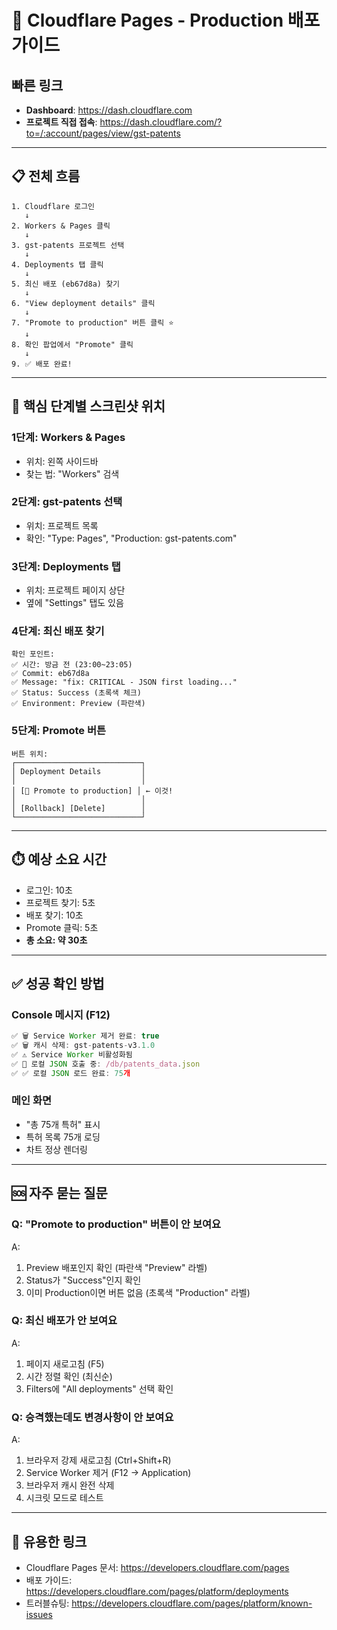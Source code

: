 # 🚀 Cloudflare Pages - Production 배포 가이드

## 빠른 링크
- **Dashboard**: https://dash.cloudflare.com
- **프로젝트 직접 접속**: https://dash.cloudflare.com/?to=/:account/pages/view/gst-patents

---

## 📋 전체 흐름

```
1. Cloudflare 로그인
   ↓
2. Workers & Pages 클릭
   ↓
3. gst-patents 프로젝트 선택
   ↓
4. Deployments 탭 클릭
   ↓
5. 최신 배포 (eb67d8a) 찾기
   ↓
6. "View deployment details" 클릭
   ↓
7. "Promote to production" 버튼 클릭 ⭐
   ↓
8. 확인 팝업에서 "Promote" 클릭
   ↓
9. ✅ 배포 완료!
```

---

## 🎯 핵심 단계별 스크린샷 위치

### 1단계: Workers & Pages
- 위치: 왼쪽 사이드바
- 찾는 법: "Workers" 검색

### 2단계: gst-patents 선택
- 위치: 프로젝트 목록
- 확인: "Type: Pages", "Production: gst-patents.com"

### 3단계: Deployments 탭
- 위치: 프로젝트 페이지 상단
- 옆에 "Settings" 탭도 있음

### 4단계: 최신 배포 찾기
```
확인 포인트:
✅ 시간: 방금 전 (23:00~23:05)
✅ Commit: eb67d8a
✅ Message: "fix: CRITICAL - JSON first loading..."
✅ Status: Success (초록색 체크)
✅ Environment: Preview (파란색)
```

### 5단계: Promote 버튼
```
버튼 위치:
┌────────────────────────────┐
│ Deployment Details         │
│                            │
│ [🚀 Promote to production] │ ← 이것!
│                            │
│ [Rollback] [Delete]        │
└────────────────────────────┘
```

---

## ⏱️ 예상 소요 시간
- 로그인: 10초
- 프로젝트 찾기: 5초
- 배포 찾기: 10초
- Promote 클릭: 5초
- **총 소요: 약 30초**

---

## ✅ 성공 확인 방법

### Console 메시지 (F12)
```javascript
✅ 🗑️ Service Worker 제거 완료: true
✅ 🗑️ 캐시 삭제: gst-patents-v3.1.0
✅ ⚠️ Service Worker 비활성화됨
✅ 📡 로컬 JSON 호출 중: /db/patents_data.json
✅ ✅ 로컬 JSON 로드 완료: 75개
```

### 메인 화면
- "총 75개 특허" 표시
- 특허 목록 75개 로딩
- 차트 정상 렌더링

---

## 🆘 자주 묻는 질문

### Q: "Promote to production" 버튼이 안 보여요
A: 
1. Preview 배포인지 확인 (파란색 "Preview" 라벨)
2. Status가 "Success"인지 확인
3. 이미 Production이면 버튼 없음 (초록색 "Production" 라벨)

### Q: 최신 배포가 안 보여요
A:
1. 페이지 새로고침 (F5)
2. 시간 정렬 확인 (최신순)
3. Filters에 "All deployments" 선택 확인

### Q: 승격했는데도 변경사항이 안 보여요
A:
1. 브라우저 강제 새로고침 (Ctrl+Shift+R)
2. Service Worker 제거 (F12 → Application)
3. 브라우저 캐시 완전 삭제
4. 시크릿 모드로 테스트

---

## 🔗 유용한 링크
- Cloudflare Pages 문서: https://developers.cloudflare.com/pages
- 배포 가이드: https://developers.cloudflare.com/pages/platform/deployments
- 트러블슈팅: https://developers.cloudflare.com/pages/platform/known-issues

